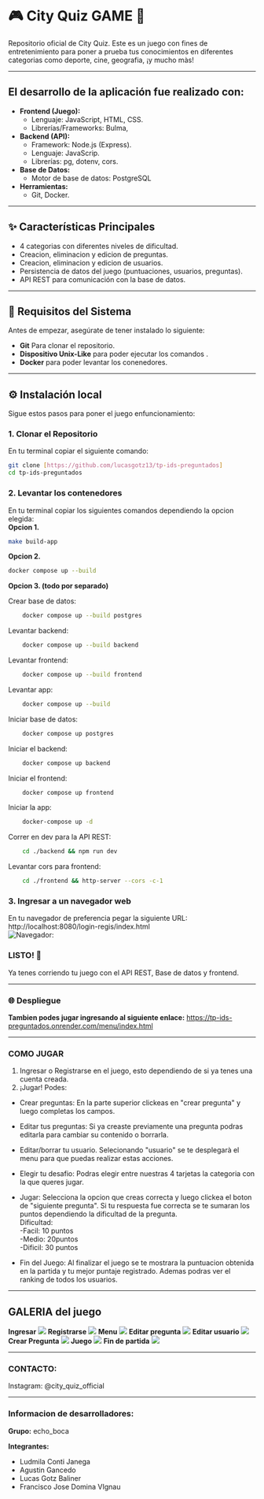 # 🎮 City Quiz GAME 🚀

Repositorio oficial de City Quiz. Este es un juego con fines de entretenimiento para poner a prueba tus conocimientos en diferentes categorias como deporte, cine, geografia, ¡y mucho màs! 

---

## El desarrollo de la aplicación fue realizado con:

* **Frontend (Juego):**
    * Lenguaje: JavaScript, HTML, CSS.
    * Librerías/Frameworks: Bulma,
* **Backend (API):**
    * Framework: Node.js (Express).
    * Lenguaje: JavaScrip.
    * Librerías: pg, dotenv, cors.
* **Base de Datos:**
    * Motor de base de datos: PostgreSQL
* **Herramientas:**
    * Git, Docker.

---

## ✨ Características Principales

* 4 categorias con diferentes niveles de dificultad.
* Creacion, eliminacion y edicion de preguntas.
* Creacion, eliminacion y edicion de usuarios.
* Persistencia de datos del juego (puntuaciones, usuarios, preguntas).
* API REST para comunicación con la base de datos.

---

## 🚀 Requisitos del Sistema

Antes de empezar, asegúrate de tener instalado lo siguiente:

* **Git** Para clonar el repositorio.
* **Dispositivo Unix-Like** para poder ejecutar los comandos .
* **Docker** para poder levantar los conenedores.

---

## ⚙️ Instalación local

Sigue estos pasos para poner el juego enfuncionamiento:

### 1. Clonar el Repositorio
En tu terminal copiar el siguiente comando:
```bash
git clone [https://github.com/lucasgotz13/tp-ids-preguntados]
cd tp-ids-preguntados
```
### 2. Levantar los contenedores
En tu terminal copiar los siguientes comandos dependiendo la opcion elegida: \
**Opcion 1.**
```bash
make build-app 
```
**Opcion 2.**
```bash
docker compose up --build
```
**Opcion 3. (todo por separado)**

Crear base de datos:
```bash
	docker compose up --build postgres
```

Levantar backend:
```bash
	docker compose up --build backend
```

Levantar frontend:
```bash
	docker compose up --build frontend
```

Levantar app:
```bash
	docker compose up --build
```

Iniciar base de datos:
```bash
	docker compose up postgres
```

Iniciar el backend:
```bash
	docker compose up backend
```

Iniciar el frontend:
```bash
	docker compose up frontend
```

Iniciar la app:
```bash
	docker-compose up -d
```

Correr en dev para la API REST:
```bash	
	cd ./backend && npm run dev
```

Levantar cors para frontend:
```bash
	cd ./frontend && http-server --cors -c-1
```

### 3. Ingresar a un navegador web
En tu navegador de preferencia pegar la siguiente URL:  
http://localhost:8080/login-regis/index.html \
![Navegador:](/img_readme/localhost8080regis.jpg)

### LISTO! 🎉
Ya tenes corriendo tu juego con el API REST, Base de datos y frontend. 

---
### 🌐 Despliegue 
**Tambien podes jugar ingresando al siguiente enlace:**
https://tp-ids-preguntados.onrender.com/menu/index.html

---

### COMO JUGAR 
1. Ingresar o Registrarse en el juego, esto dependiendo de si ya tenes una cuenta creada. 
2. ¡Jugar! Podes:
- Crear preguntas: En la parte superior clickeas en "crear pregunta" y luego completas los campos.

- Editar tus preguntas: Si ya creaste previamente una pregunta podras editarla para cambiar su contenido o borrarla.

- Editar/borrar tu usuario. Selecionando "usuario" se te desplegarà el menu para que puedas realizar estas acciones. 

- Elegir tu desafio: Podras elegir entre nuestras 4 tarjetas la categoria con la que queres jugar.

- Jugar: Selecciona la opcion que creas correcta y luego clickea el boton de "siguiente pregunta". Si tu respuesta fue correcta se te sumaran los puntos dependiendo la dificultad de la pregunta. \
Dificultad: \
-Facil: 10 puntos \
-Medio: 20puntos \
-Dificil: 30 puntos 

- Fin del Juego: Al finalizar el juego se te mostrara la puntuacion obtenida en la partida y tu mejor puntaje registrado. Ademas podras ver el ranking de todos los usuarios.

---
## GALERIA del juego
**Ingresar**
![](/img_readme/inicio_ses.jpg)
**Registrarse**
![](/img_readme/regis.jpg)
**Menu**
![](/img_readme/menu.jpg)
**Editar pregunta**
![](/img_readme/edit_preg.jpg)
**Editar usuario**
![](/img_readme/edit_user.jpg)
**Crear Pregunta**
![](/img_readme/crea_preg.jpg)
**Juego**
![](/img_readme/juego.jpg)
**Fin de partida**
![](/img_readme/fin.jpg)

---
### CONTACTO: 
Instagram: @city_quiz_official 

---

### Informacion de desarrolladores:
**Grupo:** echo_boca

**Integrantes:**
- Ludmila Conti Janega
- Agustin Gancedo
- Lucas Gotz Baliner
- Francisco Jose Domina VIgnau 

